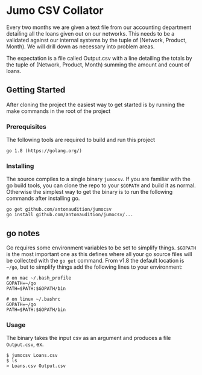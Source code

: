 # Jumo CSV Collator

Every two months we are given a text file from our accounting department detailing all the loans
given out on our networks. This needs to be a validated against our internal systems by the tuple
of (Network, Product, Month). We will drill down as necessary into problem areas.

The expectation is a file called Output.csv with a line detailing the totals by the tuple of
(Network, Product, Month) summing the amount and count of loans.

## Getting Started

After cloning the project the easiest way to get started is by running the make commands in the 
root of the project

### Prerequisites

The following tools are required to build and run this project

```
go 1.8 (https://golang.org/)
```

### Installing

The source compiles to a single binary `jumocsv`. If you are familiar with the go build tools, you can 
clone the repo to your `$GOPATH` and build it as normal. Otherwise the simplest way to get the binary is
 to run the following commands after installing go.

```
go get github.com/antonaudition/jumocsv
go install github.com/antonaudition/jumocsv/...
```

## go notes
Go requires some environment variables to be set to simplify things. `$GOPATH` is the most important one
as this defines where all your go source files will be collected with the `go get` command. From v1.8 the
default location is `~/go`, but to simplify things add the following lines to your environment:

```
# on mac ~/.bash_profile
GOPATH=~/go
PATH=$PATH:$GOPATH/bin

# on linux ~/.bashrc
GOPATH=~/go
PATH=$PATH:$GOPATH/bin
```

### Usage

The binary takes the input csv as an argument and produces a file `Output.csv`, ex.

```
$ jumocsv Loans.csv
$ ls
> Loans.csv Output.csv
```
